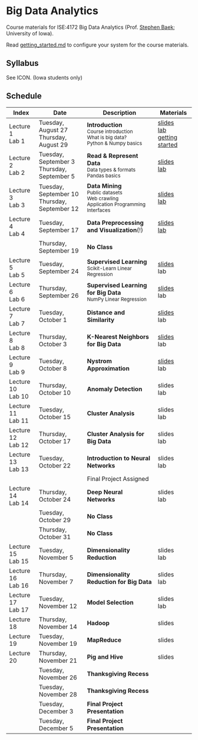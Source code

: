 # Big Data Analytics
Course materials for ISE:4172 Big Data Analytics (Prof. [Stephen Baek](http://www.stephenbaek.com); University of Iowa).

Read [getting_started.md](getting_started.md) to configure your system for the course materials.

## Syllabus
See ICON. (Iowa students only)

## Schedule
| **Index**       | **Date**           | **Description**           | **Materials**     |
|-----------------|--------------------|---------------------------|-------------------|
| Lecture 1<br>Lab 1 | Tuesday, August 27<br>Thursday, August 29 | **Introduction**<br><sub>Course introduction<br>What is big data?<br>Python & Numpy basics</sub>  | [slides][slide1]<br>[lab][lab1]<br>[getting started](getting_started.md) |
| Lecture 2<br>Lab 2 | Tuesday, September 3<br>Thursday, September 5 | **Read & Represent Data**<br><sub>Data types & formats<br>Pandas basics</sub> | [slides][slide2]<br>[lab][lab2] |
| Lecture 3<br>Lab 3 | Tuesday, September 10<br>Thursday, September 12 | **Data Mining**<br><sub>Public datasets<br>Web crawling<br>Application Programming Interfaces</sub> | [slides][slide3]<br>[lab][lab3] |
| Lecture 4<br>Lab 4 | Tuesday, September 17 | **Data Preprocessing and Visualization**(!)<br><sub></sub> | [slides][slide4]<br>[lab][lab4] |
|                    | Thursday, September 19 | **No Class**<br> |   |
| Lecture 5<br>Lab 5 | Tuesday, September 24 | **Supervised Learning**<br><sub>Scikit-Learn Linear Regression</sub> | [slides][slide5]<br>lab |
| Lecture 6<br>Lab 6 | Thursday, September 26 | **Supervised Learning for Big Data**<br><sub>NumPy Linear Regression</sub> | [slides][slide6]<br>lab |
| Lecture 7<br>Lab 7 | Tuesday, October 1 | **Distance and Similarity**<br><sub></sub> | [slides][slide7]<br>lab |
| Lecture 8<br>Lab 8 | Thursday, October 3 | **K-Nearest Neighbors for Big Data**<br><sub></sub> | [slides][slide8]<br>lab |
| Lecture 9<br>Lab 9 | Tuesday, October 8 | **Nystrom Approximation**<br><sub></sub> | [slides][slide9]<br>lab |
| Lecture 10<br>Lab 10 | Thursday, October 10 | **Anomaly Detection**<br><sub></sub> | slides<br>lab |
| Lecture 11<br>Lab 11 | Tuesday, October 15 | **Cluster Analysis**<br><sub></sub> | slides<br>lab |
| Lecture 12<br>Lab 12 | Thursday, October 17 | **Cluster Analysis for Big Data**<br><sub></sub> | slides<br>lab |
| Lecture 13<br>Lab 13 | Tuesday, October 22 | **Introduction to Neural Networks**<br><sub></sub> | slides<br>lab |
|                    |                     | Final Project Assigned                |               |
| Lecture 14<br>Lab 14 | Thursday, October 24 | **Deep Neural Networks**<br><sub></sub> | slides<br>lab |
|                    | Tuesday, October 29 | **No Class**<br> |  |
|                    | Thursday, October 31 | **No Class**<br> |  |
| Lecture 15<br>Lab 15 | Tuesday, November 5 | **Dimensionality Reduction**<br><sub></sub> | slides<br>lab |
| Lecture 16<br>Lab 16 | Thursday, November 7 | **Dimensionality Reduction for Big Data**<br><sub></sub> | slides<br>lab |
| Lecture 17<br>Lab 17 | Tuesday, November 12 | **Model Selection**<br><sub></sub> | slides<br>lab |
| Lecture 18 | Thursday, November 14 | **Hadoop**<br><sub></sub> | slides |
| Lecture 19 | Tuesday, November 19 | **MapReduce**<br><sub></sub> | slides |
| Lecture 20 | Thursday, November 21 | **Pig and Hive**<br><sub></sub> | slides |
|                    | Tuesday, November 26 | **Thanksgiving Recess**<br> |  |
|                    | Tuesday, November 28 | **Thanksgiving Recess**<br> |  |
|                    | Tuesday, December 3 | **Final Project Presentation**<br> |  |
|                    | Tuesday, December 5 | **Final Project Presentation**<br> |  |

<!--| Lecture 7<br>Lab 7 |  | **Market Basket Analysis**<br><sub></sub> | slides<br>lab |-->




[slide1]: https://docs.google.com/presentation/d/1SfyD_368Fi3-jp_1K0jcruSszwG55srlr9BtGz3A2OI/edit?usp=sharing
[slide2]: https://docs.google.com/presentation/d/17HzZmXP-xWtvgPrPOptM-AEKFnGaUJSzmEiJjz784_c/edit?usp=sharing
[slide3]: https://docs.google.com/presentation/d/13A1hZwC3uXRYgGsWtFgeFVnql_Li_dgMaOJ2WXDj6t0/edit?usp=sharing
[slide4]: https://docs.google.com/presentation/d/1ZlB6RmeJhJCugo0G3KnQFrIW_HNevgQgNR3HgwHa144/edit?usp=sharing
[slide5]: https://docs.google.com/presentation/d/1lITsifhDDPl-0adEgj9ATllTYIT1heydzcoewNvURA8/edit?usp=sharing
[slide6]: https://docs.google.com/presentation/d/14Xe7Ytn9NDohIUgp9OfWujRlo9Rq_SrseFnwSGJUouM/edit?usp=sharing
[slide7]: https://docs.google.com/presentation/d/1A3-7-QStxauVxAGKTYfw7LN3rBHc12kLiCWNlSMzNuk/edit?usp=sharing
[slide8]: https://docs.google.com/presentation/d/149sFpxqhKDFvCTgFWUN-7NouW1f16xgij1yowhpGt74/edit?usp=sharing
[slide9]: https://docs.google.com/presentation/d/1rPfl8ZCjSRNOt0jmfWaXIwIWsqz6xoZWCTVSYCWfj2Y/edit?usp=sharing

[lab1]: in-class-assignments/ica01/hello_world.ipynb
[lab2]: in-class-assignments/ica02/How_to_Read_and_Represent_Data.ipynb
[lab3]: in-class-assignments/ica03/Data_Mining.ipynb
[lab4]: in-class-assignments/ica04/Data_Preprocessing_and_Visualization.ipynb
